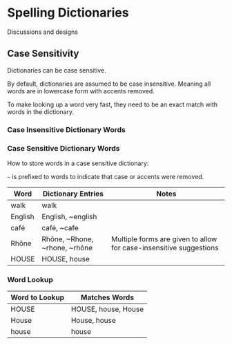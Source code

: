 # Spelling Dictionaries

Discussions and designs

## Case Sensitivity

Dictionaries can be case sensitive.

By default, dictionaries are assumed to be case insensitive. Meaning all words are in lowercase form with accents removed.

To make looking up a word very fast, they need to be an exact match with words in the dictionary.

### Case Insensitive Dictionary Words

### Case Sensitive Dictionary Words

How to store words in a case sensitive dictionary:

`~` is prefixed to words to indicate that case or accents were removed.

| Word    | Dictionary Entries            | Notes                                                              |
| ------- | ----------------------------- | ------------------------------------------------------------------ |
| walk    | walk                          |                                                                    |
| English | English, ~english             |                                                                    |
| café    | café, ~cafe                   |                                                                    |
| Rhône   | Rhône, ~Rhone, ~rhone, ~rhône | Multiple forms are given to allow for case-insensitive suggestions |
| HOUSE   | HOUSE, house                  |                                                                    |

### Word Lookup

| Word to Lookup | Matches Words       |
| -------------- | ------------------- |
| HOUSE          | HOUSE, house, House |
| House          | House, house        |
| house          | house               |

<!---
    codeTypo:words Rhône café
-->
